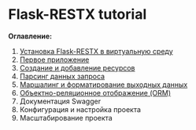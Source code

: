 # Flask-RESTX tutorial

**Оглавление:**

1. [Установка Flask-RESTX в виртуальную среду](01_virtual_environment/README.md)
2. [Первое приложение](02_first_application/README.md)
3. [Создание и добавление ресурсов](03_creating_resources/README.md)
4. [Парсинг данных запроса](04_request_parsing/README.md)
5. [Маршалинг и форматирование выходных данных](05_marshalling/README.md)
6. [Объектно-реляционное отображение (ORM)](06_orm/README.md)
7. Документация Swagger
8. Конфигурация и настройка проекта
9. Масштабирование проекта